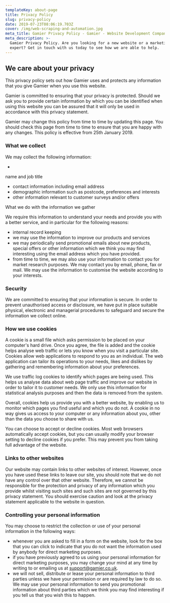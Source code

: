 ```yaml
---
templateKey: about-page
title: Privacy Policy
slug: privacy-policy
date: 2019-07-23T08:06:19.703Z
cover: /img/web-scraping-and-automation.jpg
meta_title: Gamier Privacy Policy - Gamier - Website Development Company
meta_description: >-
  Gamier Privacy Policy. Are you looking for a new website or a marketing
  expert? Get in touch with us today to see how we are able to help.
---
```

## We care about your privacy

This privacy policy sets out how Gamier uses and protects any information that you give Gamier when you use this website.

Gamier is committed to ensuring that your privacy is protected. Should we ask you to provide certain information by which you can be identified when using this website you can be assured that it will only be used in accordance with this privacy statement.

Gamier may change this policy from time to time by updating this page. You should check this page from time to time to ensure that you are happy with any changes. This policy is effective from 25th January 2019.

### What we collect

We may collect the following information:

* 

name and job title

* contact information including email address
* demographic information such as postcode, preferences and interests
* other information relevant to customer surveys and/or offers

What we do with the information we gather

We require this information to understand your needs and provide you with a better service, and in particular for the following reasons:

* internal record keeping
* we may use the information to improve our products and services
* we may periodically send promotional emails about new products, special offers or other information which we think you may find interesting using the email address which you have provided.
* from time to time, we may also use your information to contact you for market research purposes. We may contact you by email, phone, fax or mail. We may use the information to customise the website according to your interests.

### Security

We are committed to ensuring that your information is secure. In order to prevent unauthorised access or disclosure, we have put in place suitable physical, electronic and managerial procedures to safeguard and secure the information we collect online.

### How we use cookies

A cookie is a small file which asks permission to be placed on your computer's hard drive. Once you agree, the file is added and the cookie helps analyse web traffic or lets you know when you visit a particular site. Cookies allow web applications to respond to you as an individual. The web application can tailor its operations to your needs, likes and dislikes by gathering and remembering information about your preferences.

We use traffic log cookies to identify which pages are being used. This helps us analyse data about web page traffic and improve our website in order to tailor it to customer needs. We only use this information for statistical analysis purposes and then the data is removed from the system.

Overall, cookies help us provide you with a better website, by enabling us to monitor which pages you find useful and which you do not. A cookie in no way gives us access to your computer or any information about you, other than the data you choose to share with us.

You can choose to accept or decline cookies. Most web browsers automatically accept cookies, but you can usually modify your browser setting to decline cookies if you prefer. This may prevent you from taking full advantage of the website.

### Links to other websites

Our website may contain links to other websites of interest. However, once you have used these links to leave our site, you should note that we do not have any control over that other website. Therefore, we cannot be responsible for the protection and privacy of any information which you provide whilst visiting such sites and such sites are not governed by this privacy statement. You should exercise caution and look at the privacy statement applicable to the website in question.

### Controlling your personal information

You may choose to restrict the collection or use of your personal information in the following ways:

* whenever you are asked to fill in a form on the website, look for the box that you can click to indicate that you do not want the information used by anybody for direct marketing purposes.
* if you have previously agreed to us using your personal information for direct marketing purposes, you may change your mind at any time by writing to or emailing us at support@gamier.co.uk.
* we will not sell, distribute or lease your personal information to third parties unless we have your permission or are required by law to do so. We may use your personal information to send you promotional information about third parties which we think you may find interesting if you tell us that you wish this to happen.
